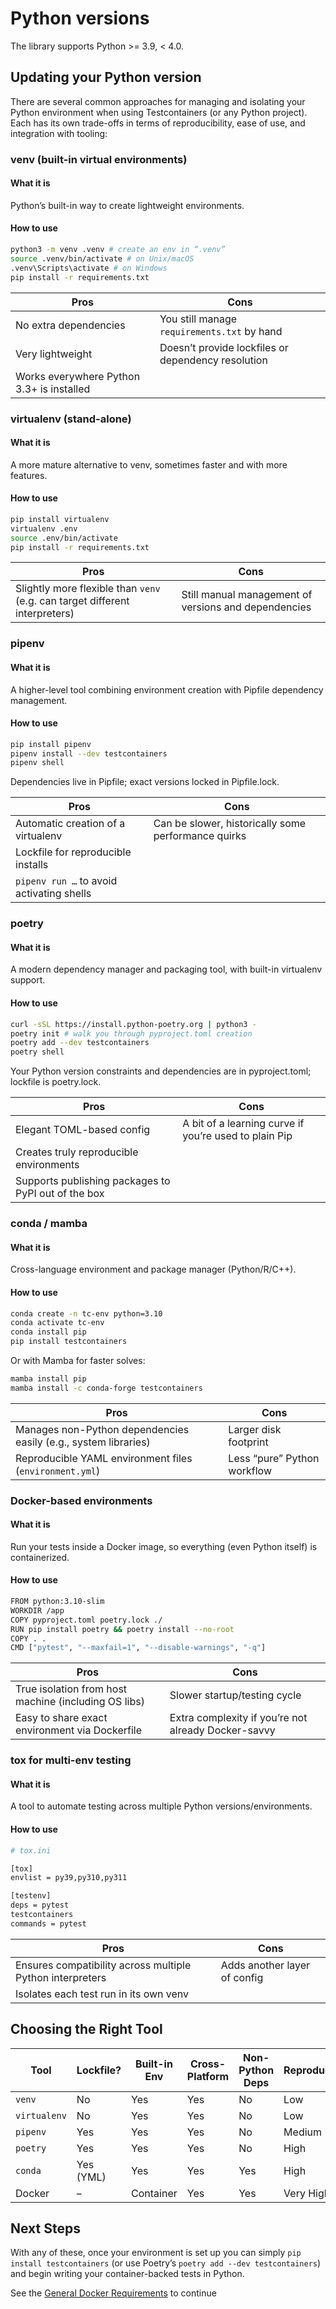 # Python versions

The library supports Python >= 3.9, < 4.0.

## Updating your Python version

There are several common approaches for managing and isolating your Python environment when using Testcontainers (or any Python project). Each has its own trade-offs in terms of reproducibility, ease of use, and integration with tooling:

### venv (built-in virtual environments)

#### What it is

Python’s built-in way to create lightweight environments.

#### How to use

```bash
python3 -m venv .venv # create an env in “.venv”
source .venv/bin/activate # on Unix/macOS
.venv\Scripts\activate # on Windows
pip install -r requirements.txt
```

| Pros                                      | Cons                                               |
| ----------------------------------------- | -------------------------------------------------- |
| No extra dependencies                     | You still manage `requirements.txt` by hand        |
| Very lightweight                          | Doesn’t provide lockfiles or dependency resolution |
| Works everywhere Python 3.3+ is installed |                                                    |

### virtualenv (stand-alone)

#### What it is

A more mature alternative to venv, sometimes faster and with more features.

#### How to use

```bash
pip install virtualenv
virtualenv .env
source .env/bin/activate
pip install -r requirements.txt
```

| Pros                                                                        | Cons                                                 |
| --------------------------------------------------------------------------- | ---------------------------------------------------- |
| Slightly more flexible than `venv` (e.g. can target different interpreters) | Still manual management of versions and dependencies |

### pipenv

#### What it is

A higher-level tool combining environment creation with Pipfile dependency management.

#### How to use

```bash
pip install pipenv
pipenv install --dev testcontainers
pipenv shell
```

Dependencies live in Pipfile; exact versions locked in Pipfile.lock.

| Pros                                      | Cons                                                |
| ----------------------------------------- | --------------------------------------------------- |
| Automatic creation of a virtualenv        | Can be slower, historically some performance quirks |
| Lockfile for reproducible installs        |                                                     |
| `pipenv run …` to avoid activating shells |                                                     |

### poetry

#### What it is

A modern dependency manager and packaging tool, with built-in virtualenv support.

#### How to use

```bash
curl -sSL https://install.python-poetry.org | python3 -
poetry init # walk you through pyproject.toml creation
poetry add --dev testcontainers
poetry shell
```

Your Python version constraints and dependencies are in pyproject.toml; lockfile is poetry.lock.

| Pros                                                | Cons                                                  |
| --------------------------------------------------- | ----------------------------------------------------- |
| Elegant TOML-based config                           | A bit of a learning curve if you’re used to plain Pip |
| Creates truly reproducible environments             |                                                       |
| Supports publishing packages to PyPI out of the box |                                                       |

### conda / mamba

#### What it is

Cross-language environment and package manager (Python/R/C++).

#### How to use

```bash
conda create -n tc-env python=3.10
conda activate tc-env
conda install pip
pip install testcontainers
```

Or with Mamba for faster solves:

```bash
mamba install pip
mamba install -c conda-forge testcontainers
```

| Pros                                                            | Cons                        |
| --------------------------------------------------------------- | --------------------------- |
| Manages non-Python dependencies easily (e.g., system libraries) | Larger disk footprint       |
| Reproducible YAML environment files (`environment.yml`)         | Less “pure” Python workflow |

### Docker-based environments

#### What it is

Run your tests inside a Docker image, so everything (even Python itself) is containerized.

#### How to use

```bash
FROM python:3.10-slim
WORKDIR /app
COPY pyproject.toml poetry.lock ./
RUN pip install poetry && poetry install --no-root
COPY . .
CMD ["pytest", "--maxfail=1", "--disable-warnings", "-q"]
```

| Pros                                                 | Cons                                                |
| ---------------------------------------------------- | --------------------------------------------------- |
| True isolation from host machine (including OS libs) | Slower startup/testing cycle                        |
| Easy to share exact environment via Dockerfile       | Extra complexity if you’re not already Docker-savvy |

### tox for multi-env testing

#### What it is

A tool to automate testing across multiple Python versions/environments.

#### How to use

```bash
# tox.ini

[tox]
envlist = py39,py310,py311

[testenv]
deps = pytest
testcontainers
commands = pytest
```

| Pros                                                      | Cons                         |
| --------------------------------------------------------- | ---------------------------- |
| Ensures compatibility across multiple Python interpreters | Adds another layer of config |
| Isolates each test run in its own venv                    |                              |

## Choosing the Right Tool

| Tool         | Lockfile? | Built-in Env | Cross-Platform | Non-Python Deps | Reproducibility |
| ------------ | --------- | ------------ | -------------- | --------------- | --------------- |
| `venv`       | No        | Yes          | Yes            | No              | Low             |
| `virtualenv` | No        | Yes          | Yes            | No              | Low             |
| `pipenv`     | Yes       | Yes          | Yes            | No              | Medium          |
| `poetry`     | Yes       | Yes          | Yes            | No              | High            |
| `conda`      | Yes (YML) | Yes          | Yes            | Yes             | High            |
| Docker       | –         | Container    | Yes            | Yes             | Very High       |

## Next Steps

With any of these, once your environment is set up you can simply `pip install testcontainers` (or use Poetry’s `poetry add --dev testcontainers`) and begin writing your container-backed tests in Python.

See the [General Docker Requirements](docker.md) to continue
